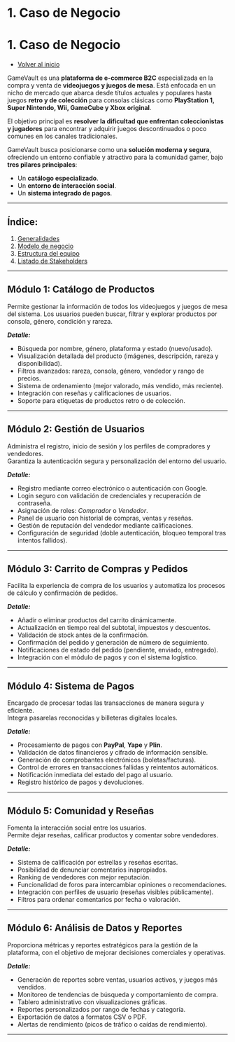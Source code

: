 # 1. Caso de Negocio

# 1. Caso de Negocio  
- [Volver al inicio](/README.md)

GameVault es una **plataforma de e-commerce B2C** especializada en la compra y venta de **videojuegos y juegos de mesa**. Está enfocada en un nicho de mercado que abarca desde títulos actuales y populares hasta juegos **retro y de colección** para consolas clásicas como **PlayStation 1, Super Nintendo, Wii, GameCube y Xbox original**.

El objetivo principal es **resolver la dificultad que enfrentan coleccionistas y jugadores** para encontrar y adquirir juegos descontinuados o poco comunes en los canales tradicionales.  

GameVault busca posicionarse como una **solución moderna y segura**, ofreciendo un entorno confiable y atractivo para la comunidad gamer, bajo **tres pilares principales**:
- Un **catálogo especializado**.
- Un **entorno de interacción social**.
- Un **sistema integrado de pagos**.

---

## Índice:
1. [Generalidades](/1/1.1/1.1.md)
2. [Modelo de negocio](/1/1.2/1.2.md)
3. [Estructura del equipo](/1/1.3/1.3.md)
4. [Listado de Stakeholders](/1/1.4/1.4.md)

---

## Módulo 1: Catálogo de Productos

Permite gestionar la información de todos los videojuegos y juegos de mesa del sistema. Los usuarios pueden buscar, filtrar y explorar productos por consola, género, condición y rareza.

***Detalle:***
- Búsqueda por nombre, género, plataforma y estado (nuevo/usado).
- Visualización detallada del producto (imágenes, descripción, rareza y disponibilidad).
- Filtros avanzados: rareza, consola, género, vendedor y rango de precios.
- Sistema de ordenamiento (mejor valorado, más vendido, más reciente).
- Integración con reseñas y calificaciones de usuarios.
- Soporte para etiquetas de productos retro o de colección.

---

## Módulo 2: Gestión de Usuarios

Administra el registro, inicio de sesión y los perfiles de compradores y vendedores.  
Garantiza la autenticación segura y personalización del entorno del usuario.

***Detalle:***
- Registro mediante correo electrónico o autenticación con Google.
- Login seguro con validación de credenciales y recuperación de contraseña.
- Asignación de roles: *Comprador* o *Vendedor*.
- Panel de usuario con historial de compras, ventas y reseñas.
- Gestión de reputación del vendedor mediante calificaciones.
- Configuración de seguridad (doble autenticación, bloqueo temporal tras intentos fallidos).

---

## Módulo 3: Carrito de Compras y Pedidos

Facilita la experiencia de compra de los usuarios y automatiza los procesos de cálculo y confirmación de pedidos.

***Detalle:***
- Añadir o eliminar productos del carrito dinámicamente.
- Actualización en tiempo real del subtotal, impuestos y descuentos.
- Validación de stock antes de la confirmación.
- Confirmación del pedido y generación de número de seguimiento.
- Notificaciones de estado del pedido (pendiente, enviado, entregado).
- Integración con el módulo de pagos y con el sistema logístico.

---

## Módulo 4: Sistema de Pagos

Encargado de procesar todas las transacciones de manera segura y eficiente.  
Integra pasarelas reconocidas y billeteras digitales locales.

***Detalle:***
- Procesamiento de pagos con **PayPal**, **Yape** y **Plin**.
- Validación de datos financieros y cifrado de información sensible.
- Generación de comprobantes electrónicos (boletas/facturas).
- Control de errores en transacciones fallidas y reintentos automáticos.
- Notificación inmediata del estado del pago al usuario.
- Registro histórico de pagos y devoluciones.

---

## Módulo 5: Comunidad y Reseñas

Fomenta la interacción social entre los usuarios.  
Permite dejar reseñas, calificar productos y comentar sobre vendedores.

***Detalle:***
- Sistema de calificación por estrellas y reseñas escritas.
- Posibilidad de denunciar comentarios inapropiados.
- Ranking de vendedores con mejor reputación.
- Funcionalidad de foros para intercambiar opiniones o recomendaciones.
- Integración con perfiles de usuario (reseñas visibles públicamente).
- Filtros para ordenar comentarios por fecha o valoración.

---

## Módulo 6: Análisis de Datos y Reportes

Proporciona métricas y reportes estratégicos para la gestión de la plataforma, con el objetivo de mejorar decisiones comerciales y operativas.

***Detalle:***
- Generación de reportes sobre ventas, usuarios activos, y juegos más vendidos.
- Monitoreo de tendencias de búsqueda y comportamiento de compra.
- Tablero administrativo con visualizaciones gráficas.
- Reportes personalizados por rango de fechas y categoría.
- Exportación de datos a formatos CSV o PDF.
- Alertas de rendimiento (picos de tráfico o caídas de rendimiento).

---